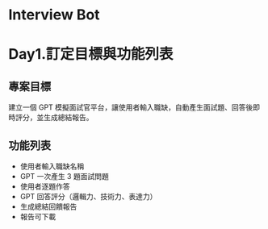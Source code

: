 # Interview Bot

# Day1.訂定目標與功能列表

## 專案目標
建立一個 GPT 模擬面試官平台，讓使用者輸入職缺，自動產生面試題、回答後即時評分，並生成總結報告。

## 功能列表
- 使用者輸入職缺名稱
- GPT 一次產生 3 題面試問題
- 使用者逐題作答
- GPT 回答評分（邏輯力、技術力、表達力）
- 生成總結回饋報告
- 報告可下載


